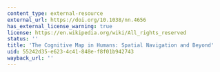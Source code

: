 ```yaml
---
content_type: external-resource
external_url: https://doi.org/10.1038/nn.4656
has_external_license_warning: true
license: https://en.wikipedia.org/wiki/All_rights_reserved
status: ''
title: 'The Cognitive Map in Humans: Spatial Navigation and Beyond'
uid: 55242d35-e623-4c41-848e-f8f01b942743
wayback_url: ''
---
```

